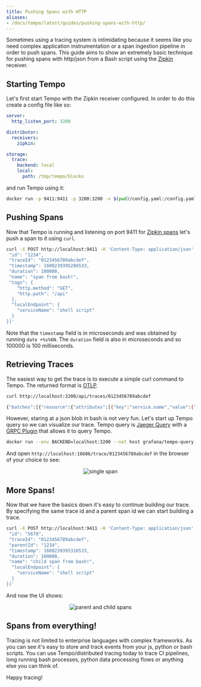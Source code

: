 ```yaml
---
title: Pushing Spans with HTTP
aliases:
- /docs/tempo/latest/guides/pushing-spans-with-http/
---
```


Sometimes using a tracing system is intimidating because it seems like you need complex application instrumentation
or a span ingestion pipeline in order to push spans.  This guide aims to show an extremely basic technique for
pushing spans with http/json from a Bash script using the [Zipkin](https://zipkin.io/) receiver.

## Starting Tempo

Let's first start Tempo with the Zipkin receiver configured.  In order to do this create a config file like so:

```yaml
server:
  http_listen_port: 3200

distributor:
  receivers:
    zipkin:

storage:
  trace:
    backend: local
    local:
      path: /tmp/tempo/blocks
```

and run Tempo using it:

```bash
docker run -p 9411:9411 -p 3200:3200 -v $(pwd)/config.yaml:/config.yaml grafana/tempo:latest -config.file /config.yaml
```

## Pushing Spans

Now that Tempo is running and listening on port 9411 for [Zipkin spans](https://zipkin.io/zipkin-api/#/default/post_spans) let's push a span to it using `curl`.

```bash
curl -X POST http://localhost:9411 -H 'Content-Type: application/json' -d '[{
 "id": "1234",
 "traceId": "0123456789abcdef",
 "timestamp": 1608239395286533,
 "duration": 100000,
 "name": "span from bash!",
 "tags": {
    "http.method": "GET",
    "http.path": "/api"
  },
  "localEndpoint": {
    "serviceName": "shell script"
  }
}]'
```

Note that the `timestamp` field is in microseconds and was obtained by running `date +%s%6N`.  The `duration` field is also in microseconds and so 100000 is 100 milliseconds.

## Retrieving Traces

The easiest way to get the trace is to execute a simple curl command to Tempo.  The returned format is [OTLP](https://github.com/open-telemetry/opentelemetry-proto/blob/main/opentelemetry/proto/trace/v1/trace.proto).

```bash
curl http://localhost:3200/api/traces/0123456789abcdef

{"batches":[{"resource":{"attributes":[{"key":"service.name","value":{"stringValue":"shell script"}}]},"instrumentationLibrarySpans":[{"spans":[{"traceId":"AAAAAAAAAAABI0VniavN7w==","spanId":"AAAAAAAAEjQ=","name":"span from bash!","startTimeUnixNano":"1608239395286533000","endTimeUnixNano":"1608239395386533000","attributes":[{"key":"http.path","value":{"stringValue":"/api"}},{"key":"http.method","value":{"stringValue":"GET"}}]}]}]}]}
```

However, staring at a json blob in bash is not very fun.  Let's start up Tempo query so we can visualize our trace.  Tempo query is [Jaeger Query](https://hub.docker.com/r/jaegertracing/jaeger-query/) with a [GRPC Plugin](https://github.com/jaegertracing/jaeger/tree/master/plugin/storage/grpc) that allows it to query Tempo.

```bash
docker run --env BACKEND=localhost:3200 --net host grafana/tempo-query:latest
```

And open `http://localhost:16686/trace/0123456789abcdef` in the browser of your choice to see:

<p align="center"><img src="../pushing-spans-with-http.png" alt="single span"></p>

## More Spans!

Now that we have the basics down it's easy to continue building our trace.  By specifying the same trace id and a parent span id we can start building a trace.

```bash
curl -X POST http://localhost:9411 -H 'Content-Type: application/json' -d '[{
 "id": "5678",
 "traceId": "0123456789abcdef",
 "parentId": "1234",
 "timestamp": 1608239395316533,
 "duration": 100000,
 "name": "child span from bash!",
  "localEndpoint": {
    "serviceName": "shell script"
  }
}]'
```

And now the UI shows:
<p align="center"><img src="../pushing-spans-with-http2.png" alt="parent and child spans"></p>

## Spans from everything!

Tracing is not limited to enterprise languages with complex frameworks.  As you can see it's easy to store and track events from your js, python or bash scripts.
You can use Tempo/distributed tracing today to trace CI pipelines, long running bash processes, python data processing flows or anything else
you can think of.

Happy tracing!
